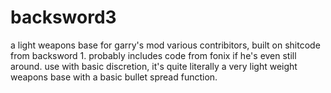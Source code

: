 # backsword3
a light weapons base for garry's mod
various contribitors, built on shitcode from backsword 1.
probably includes code from fonix if he's even still around.
use with basic discretion, it's quite literally a very light weight weapons base with a basic bullet spread function.
